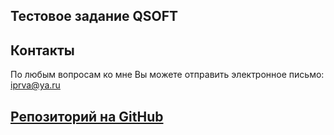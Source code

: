 Тестовое задание QSOFT
-
Контакты
-
По любым вопросам ко мне Вы можете отправить электронное письмо: iprva@ya.ru

[Репозиторий на GitHub](https://github.com/Viktor-Ryabov/)
-

